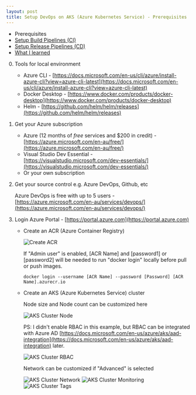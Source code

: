 ```yaml
---
layout: post
title: Setup DevOps on AKS (Azure Kubernetes Service) - Prerequisites
---
```


* Prerequisites
* [Setup Build Pipelines (CI)](/2019/02/24/devops-aks-1)
* [Setup Release Pipelines (CD)](/2019/02/24/devops-aks-2)
* [What I learned](/2019/02/25/devops-aks-3)

0. Tools for local environment

    * Azure CLI - [https://docs.microsoft.com/en-us/cli/azure/install-azure-cli?view=azure-cli-latest](https://docs.microsoft.com/en-us/cli/azure/install-azure-cli?view=azure-cli-latest)
    * Docker Desktop - [https://www.docker.com/products/docker-desktop](https://www.docker.com/products/docker-desktop)
    * Helm - [https://github.com/helm/helm/releases](https://github.com/helm/helm/releases)

1. Get your Azure subscription

    * Azure (12 months of <em>free</em> services and $200 in credit) - [https://azure.microsoft.com/en-au/free/](https://azure.microsoft.com/en-au/free/)
    * Visual Studio Dev Essential - [https://visualstudio.microsoft.com/dev-essentials/](https://visualstudio.microsoft.com/dev-essentials/)
    * Or your own subscription

2. Get your source control e.g. Azure DevOps, Github, etc

    Azure DevOps is free with up to 5 users - [https://azure.microsoft.com/en-au/services/devops/](https://azure.microsoft.com/en-au/services/devops/)

3. Login Azure Portal - [https://portal.azure.com](https://portal.azure.com)
    
    * Create an ACR (Azure Container Registry)

        <img src='{{ "/public/assets/img/aks_create_acr.png" | relative_url }}' alt="Create ACR" />

        If "Admin user" is enabled, [ACR Name] and [password1] or [password2] will be needed to run "docker login" locally before pull or push images.

        ```shell
        docker login --username [ACR Name] --password [Password] [ACR Name].azurecr.io
        ```

    * Create an AKS (Azure Kubernetes Service) cluster

        Node size and Node count can be customized here

        <img src='{{ "/public/assets/img/aks_create_node.png" | relative_url }}' alt="AKS Cluster Node" />

        PS: I didn't enable RBAC in this example, but RBAC can be integrated with Azure AD [https://docs.microsoft.com/en-us/azure/aks/aad-integration](https://docs.microsoft.com/en-us/azure/aks/aad-integration) later.

        <img src='{{ "/public/assets/img/aks_create_rbac.png" | relative_url }}' alt="AKS Cluster RBAC" />

        Network can be customized if "Advanced" is selected

        <img src='{{ "/public/assets/img/aks_create_network.png" | relative_url }}' alt="AKS Cluster Network" />

        <img src='{{ "/public/assets/img/aks_create_monitoring.png" | relative_url }}' alt="AKS Cluster Monitoring" />

        <img src='{{ "/public/assets/img/aks_create_tags.png" | relative_url }}' alt="AKS Cluster Tags" />